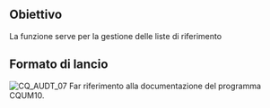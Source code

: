 ## Obiettivo
La funzione serve per la gestione delle liste di riferimento

## Formato di lancio

![CQ_AUDT_07](http://localhost:3000/immagini/MBDOC_OGG-P_CQUM11/CQ_AUDT_07.png)
Far riferimento alla documentazione del programma CQUM10.
